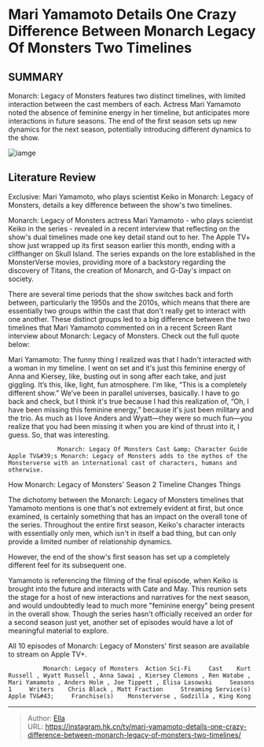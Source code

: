 # Mari Yamamoto Details One Crazy Difference Between Monarch Legacy Of Monsters Two Timelines


## SUMMARY 



  Monarch: Legacy of Monsters features two distinct timelines, with limited interaction between the cast members of each.   Actress Mari Yamamoto noted the absence of feminine energy in her timeline, but anticipates more interactions in future seasons.   The end of the first season sets up new dynamics for the next season, potentially introducing different dynamics to the show.  

![iamge](https://static1.srcdn.com/wordpress/wp-content/uploads/2024/01/monarach-legacy-of-monsters-timelines.jpg)

## Literature Review

Exclusive: Mari Yamamoto, who plays scientist Keiko in Monarch: Legacy of Monsters, details a key difference between the show&#39;s two timelines.




Monarch: Legacy of Monsters actress Mari Yamamoto - who plays scientist Keiko in the series - revealed in a recent interview that reflecting on the show&#39;s dual timelines made one key detail stand out to her. The Apple TV&#43; show just wrapped up its first season earlier this month, ending with a cliffhanger on Skull Island. The series expands on the lore established in the MonsterVerse movies, providing more of a backstory regarding the discovery of Titans, the creation of Monarch, and G-Day&#39;s impact on society.




There are several time periods that the show switches back and forth between, particularly the 1950s and the 2010s, which means that there are essentially two groups within the cast that don&#39;t really get to interact with one another. These distinct groups led to a big difference between the two timelines that Mari Yamamoto commented on in a recent Screen Rant interview about Monarch: Legacy of Monsters. Check out the full quote below:


Mari Yamamoto: The funny thing I realized was that I hadn&#39;t interacted with a woman in my timeline. I went on set and it&#39;s just this feminine energy of Anna and Kiersey, like, busting out in song after each take, and just giggling. It’s this, like, light, fun atmosphere. I&#39;m like, “This is a completely different show.”
We’ve been in parallel universes, basically. I have to go back and check, but I think it&#39;s true because I had this realization of, “Oh, I have been missing this feminine energy,” because it&#39;s just been military and the trio. As much as I love Anders and Wyatt—they were so much fun—you realize that you had been missing it when you are kind of thrust into it, I guess. So, that was interesting.





                  Monarch: Legacy Of Monsters Cast &amp; Character Guide   Apple TV&#39;s Monarch: Legacy of Monsters adds to the mythos of the Monsterverse with an international cast of characters, humans and otherwise.   


 How Monarch: Legacy of Monsters&#39; Season 2 Timeline Changes Things 
         

The dichotomy between the Monarch: Legacy of Monsters timelines that Yamamoto mentions is one that&#39;s not extremely evident at first, but once examined, is certainly something that has an impact on the overall tone of the series. Throughout the entire first season, Keiko&#39;s character interacts with essentially only men, which isn&#39;t in itself a bad thing, but can only provide a limited number of relationship dynamics.



However, the end of the show&#39;s first season has set up a completely different feel for its subsequent one.







Yamamoto is referencing the filming of the final episode, when Keiko is brought into the future and interacts with Cate and May. This reunion sets the stage for a host of new interactions and narratives for the next season, and would undoubtedly lead to much more &#34;feminine energy&#34; being present in the overall show. Though the series hasn&#39;t officially received an order for a second season just yet, another set of episodes would have a lot of meaningful material to explore.



All 10 episodes of Monarch: Legacy of Monsters&#39; first season are available to stream on Apple TV&#43;.




              Monarch: Legacy of Monsters  Action Sci-Fi     Cast    Kurt Russell , Wyatt Russell , Anna Sawai , Kiersey Clemons , Ren Watabe , Mari Yamamoto , Anders Holm , Joe Tippett , Elisa Lasowski     Seasons    1     Writers    Chris Black , Matt Fraction     Streaming Service(s)    Apple TV&#43;     Franchise(s)    Monsterverse , Godzilla , King Kong      


---

> Author: [Ella](https://instagram.hk.cn/)  
> URL: https://instagram.hk.cn/tv/mari-yamamoto-details-one-crazy-difference-between-monarch-legacy-of-monsters-two-timelines/  


